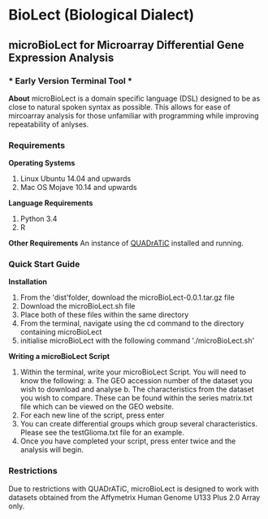 # BioLect (Biological Dialect) #

## microBioLect for Microarray Differential Gene Expression Analysis ##

### * Early Version Terminal Tool * ###

**About**
microBioLect is a domain specific language (DSL) designed to be as close to natural spoken syntax as possible.
This allows for ease of mircoarray analysis for those unfamiliar with programming while improving repeatability of anlyses.

### Requirements ###

**Operating Systems**
1. Linux Ubuntu 14.04 and upwards
2. Mac OS Mojave 10.14 and upwards

**Language Requirements**
1. Python 3.4
2. R

**Other Requirements**
An instance of [QUADrATiC](https://bmcbioinformatics.biomedcentral.com/articles/10.1186/s12859-016-1062-1 "QUADrATiC") installed and running.

### Quick Start Guide ###

**Installation**
1. From the 'dist'folder, download the microBioLect-0.0.1.tar.gz file
2. Download the microBioLect.sh file
3. Place both of these files within the same directory
4. From the terminal, navigate using the cd command to the directory containing microBioLect
5. initialise microBioLect with the following command './microBioLect.sh'

**Writing a microBioLect Script**
1. Within the terminal, write your microBioLect Script. You will need to know the following:
    a. The GEO accession number of the dataset you wish to download and analyse
    b. The characteristics from the dataset you wish to compare. These can be found within the series matrix.txt file which can be viewed on the GEO website.
2. For each new line of the script, press enter
3. You can create differential groups which group several characteristics. Please see the testGlioma.txt file for an example.
3. Once you have completed your script, press enter twice and the analysis will begin.

### Restrictions ###
Due to restrictions with QUADrATiC, microBioLect is designed to work with datasets obtained from the Affymetrix Human Genome U133 Plus 2.0 Array only.
